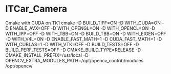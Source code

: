 # ITCar_Camera
Cmake with CUDA on TK1
  cmake -D BUILD_TIFF=ON -D WITH_CUDA=ON -D ENABLE_AVX=OFF -D WITH_OPENGL=ON -D WITH_OPENCL=ON -D WITH_IPP=OFF -D WITH_TBB=ON -D BUILD_TBB=ON -D WITH_EIGEN=OFF -D WITH_V4L=ON -D ENABLE_FAST_MATH=1 -D CUDA_FAST_MATH=1 -D WITH_CUBLAS=1 -D WITH_VTK=OFF -D BUILD_TESTS=OFF -D BUILD_PERF_TESTS=OFF -D CMAKE_BUILD_TYPE=RELEASE -D CMAKE_INSTALL_PREFIX=/usr/local -D OPENCV_EXTRA_MODULES_PATH=/opt/opencv_contrib/modules /opt/opencv/
